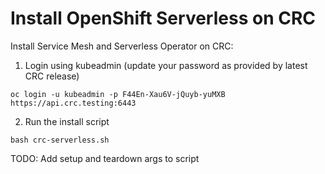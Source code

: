 Install OpenShift Serverless on CRC
===================================

Install Service Mesh and Serverless Operator on CRC:

1. Login using kubeadmin (update your password as provided by latest CRC release)
```
oc login -u kubeadmin -p F44En-Xau6V-jQuyb-yuMXB https://api.crc.testing:6443
```

2. Run the install script
```
bash crc-serverless.sh
```

TODO: Add setup and teardown args to script
